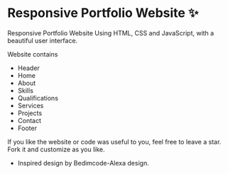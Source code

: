 # Responsive Portfolio Website ✨

Responsive Portfolio Website Using HTML, CSS and JavaScript, with a beautiful user interface.

Website contains
- Header
- Home
- About
- Skills
- Qualifications
- Services
- Projects
- Contact
- Footer

If you like the website or code was useful to you, feel free to leave a star.
Fork it and customize as you like.

- Inspired design by Bedimcode-Alexa design.

